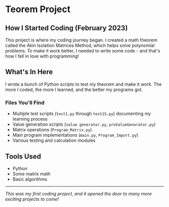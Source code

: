 # Teorem Project

## How I Started Coding (February 2023)

This project is where my coding journey began. I created a math theorem called the Akin Isolation Matrices Method, which helps solve polynomial problems. To make it work better, I needed to write some code - and that's how I fell in love with programming!

## What's In Here

I wrote a bunch of Python scripts to test my theorem and make it work. The more I coded, the more I learned, and the better my programs got.

### Files You'll Find
- Multiple test scripts (`test1.py` through `test15.py`) documenting my learning process
- Value generation scripts (`value generator.py`, `proValueGenerator.py`)
- Matrix operations (`Program_Matrix.py`)
- Main program implementations (`main.py`, `Program_Import.py`)
- Various testing and calculation modules

## Tools Used
- Python
- Some matrix math
- Basic algorithms

---
*This was my first coding project, and it opened the door to many more exciting projects to come!*
